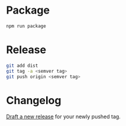 # Package

```bash
npm run package
```

# Release

```bash
git add dist
git tag -a <semver tag>
git push origin <semver tag>
```


# Changelog

[Draft a new release](https://github.com/elastic/builder/releases/new) for your newly pushed tag.


